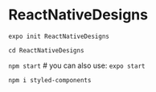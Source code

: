 # ReactNativeDesigns


`expo init ReactNativeDesigns`

`cd ReactNativeDesigns`

`npm start` # you can also use: `expo start`

`npm i styled-components`
